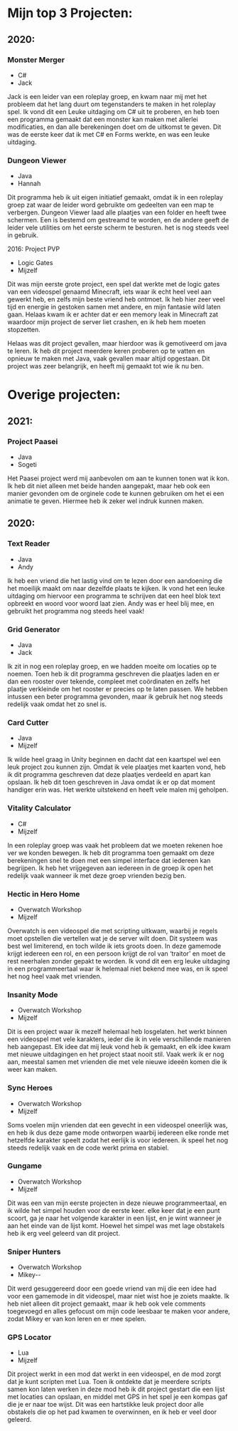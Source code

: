 # Mijn top 3 Projecten:

## 2020:			
### Monster Merger

- C#
- Jack

Jack is een leider van een roleplay groep, en kwam naar mij met het probleem dat het lang duurt om tegenstanders te maken in het roleplay spel. Ik vond dit een Leuke uitdaging om C# uit te proberen, en heb toen een programma gemaakt dat een monster kan maken met allerlei modificaties, en dan alle berekeningen doet om de uitkomst te geven. Dit was de eerste keer dat ik met C# en Forms werkte, en was een leuke uitdaging.

### Dungeon Viewer
- Java
- Hannah

Dit programma heb ik uit eigen initiatief gemaakt, omdat ik in een roleplay groep zat waar de leider word gebruikte om gedeelten van een map te verbergen. Dungeon Viewer laad alle plaatjes van een folder en heeft twee schermen. Een is bestemd om gestreamd te worden, en de andere geeft de leider vele utilities om het eerste scherm te besturen. het is nog steeds veel in gebruik.


2016: 			Project PVP
- Logic Gates
- Mijzelf

Dit was mijn eerste grote project, een spel dat werkte met de logic gates van een videospel genaamd Minecraft, iets waar ik echt heel veel aan gewerkt heb, en zelfs mijn beste vriend heb ontmoet. Ik heb hier zeer veel tijd en energie in gestoken samen met andere, en mijn fantasie wild laten gaan. Helaas kwam ik er achter dat er een memory leak in Minecraft zat waardoor mijn project de server liet crashen, en ik heb hem moeten stopzetten.

Helaas was dit project gevallen, maar hierdoor was ik gemotiveerd om java te leren. Ik heb dit project meerdere keren proberen op te vatten en opnieuw te maken met Java, vaak gevallen maar altijd opgestaan. Dit project was zeer belangrijk, en heeft mij gemaakt tot wie ik nu ben.



# Overige projecten:


## 2021:			
### Project Paasei
- Java
- Sogeti

Het Paasei project werd mij aanbevolen om aan te kunnen tonen wat ik kon. Ik heb dit niet alleen met beide handen aangepakt, maar heb ook een manier gevonden om de orginele code te kunnen gebruiken om het ei een animatie te geven. Hiermee heb ik zeker wel indruk kunnen maken.

## 2020:			
### Text Reader
- Java
- Andy
			
Ik heb een vriend die het lastig vind om te lezen door een aandoening die het moeilijk maakt om naar dezelfde plaats te kijken. Ik vond het een leuke uitdaging om hiervoor een programma te schrijven dat een heel blok text opbreekt en woord voor woord laat zien. Andy was er heel blij mee, en gebruikt het programma nog steeds heel vaak!

### Grid Generator
- Java
- Jack

Ik zit in nog een roleplay groep, en we hadden moeite om locaties op te noemen. Toen heb ik dit programma geschreven die plaatjes laden en er dan een rooster over tekende, compleet met coördinaten en zelfs het plaatje verkleinde om het rooster er precies op te laten passen. We hebben intussen een beter programma gevonden, maar ik gebruik het nog steeds redelijk vaak omdat het zo snel is.

### Card Cutter
- Java
- Mijzelf

Ik wilde heel graag in Unity beginnen en dacht dat een kaartspel wel een leuk project zou kunnen zijn. Omdat ik vele plaatjes met kaarten vond, heb ik dit programma geschreven dat deze plaatjes verdeeld en apart kan opslaan. Ik heb dit toen geschreven in Java omdat ik er op dat moment handiger erin was. Het werkte uitstekend en heeft vele malen mij geholpen.
### Vitality Calculator
- C#
- Mijzelf

In een roleplay groep was vaak het probleem dat we moeten rekenen hoe ver we konden bewegen. Ik heb dit programma toen gemaakt om deze berekeningen snel te doen met een simpel interface dat iedereen kan begrijpen. Ik heb het vrijgegeven aan iedereen in de groep ik open het redelijk vaak wanneer ik met deze groep vrienden bezig ben.

### Hectic in Hero Home
- Overwatch Workshop
- Mijzelf

Overwatch is een videospel die met scripting uitkwam, waarbij je regels moet opstellen die vertellen wat je de server wilt doen. Dit systeem was best wel limiterend, en toch wilde ik iets groots doen. In deze gamemode krijgt iedereen een rol, en een persoon krijgt de rol van ‘traitor’ en moet de rest neerhalen zonder gepakt te worden. Ik vond dit een erg leuke uitdaging in een programmeertaal waar ik helemaal niet bekend mee was, en ik speel het nog heel vaak met vrienden.

### Insanity Mode
- Overwatch Workshop
- Mijzelf

Dit is een project waar ik mezelf helemaal heb losgelaten. het werkt binnen een videospel met vele karakters, ieder die ik in vele verschillende manieren heb aangepast. Elk idee dat mij leuk vond heb ik gemaakt, en elk idee kwam met nieuwe uitdagingen en het project staat nooit stil. Vaak werk ik er nog aan, meestal samen met vrienden die met vele nieuwe ideeën komen die ik weer kan maken.

### Sync Heroes
- Overwatch Workshop
- Mijzelf

Soms voelen mijn vrienden dat een gevecht in een videospel oneerlijk was, en heb ik dus deze game mode ontworpen waarbij iedereen elke ronde met hetzelfde karakter speelt zodat het eerlijk is voor iedereen. ik speel het nog steeds redelijk vaak en de code werkt prima en stabiel.



### Gungame
- Overwatch Workshop
- Mijzelf

Dit was een van mijn eerste projecten in deze nieuwe programmeertaal, en ik wilde het simpel houden voor de eerste keer. elke keer dat je een punt scoort, ga je naar het volgende karakter in een lijst, en je wint wanneer je aan het einde van de lijst komt. Hoewel het simpel was met lage obstakels heb ik erg veel geleerd van dit project.

### Sniper Hunters
- Overwatch Workshop
- Mikey--

Dit werd gesuggereerd door een goede vriend van mij die een idee had voor een gamemode in dit videospel, maar niet wist hoe je zoiets maakte. Ik heb niet alleen dit project gemaakt, maar ik heb ook vele comments toegevoegd en alles gefocust om mijn code leesbaar te maken voor andere, zodat Mikey er van kon leren en er mee spelen.

### GPS Locator
- Lua
- Mijzelf

Dit project werkt in een mod dat werkt in een videospel, en de mod zorgt dat je kunt scripten met Lua. Toen ik ontdekte dat je meerdere scripts samen kon laten werken in deze mod heb ik dit project gestart die een lijst met locaties can opslaan, en middel met GPS in het spel je een kompas gaf die je er naar toe wijst. Dit was een hartstikke leuk project door alle obstakels die op het pad kwamen te overwinnen, en ik heb er veel door geleerd.
